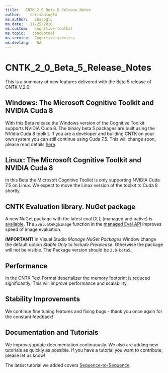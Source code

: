 ```yaml
---
title:   CNTK_2_0_Beta_5_Release_Notes
author:    chrisbasoglu
ms.author:   cbasoglu
ms.date:   11/25/2016
ms.custom:   cognitive-toolkit
ms.topic:   conceptual
ms.service:  Cognitive-services
ms.devlang:   NA
---
```


# CNTK_2_0_Beta_5_Release_Notes

This is a summary of new features delivered with the Beta 5 release of CNTK V.2.0.

## Windows: The Microsoft Cognitive Toolkit and NVIDIA Cuda 8

With this Beta release the Windows version of the Cognitive Toolkit supports NVIDIA Cuda 8. The binary beta 5 packages are built using the NVidia Cuda 8 toolkit. If you are a developer and building CNTK on your own system you can still continue using Cuda 7.5. This will change soon, please read details [here](../CNTK-move-to-Cuda8.md).

## Linux: The Microsoft Cognitive Toolkit and NVIDIA Cuda 8

In this Beta the Microsoft Cognitive Toolkit is only supporting NVIDIA Cuda 7.5 on Linux. We expect to move the Linux version of the toolkit to Cuda 8 shortly.

## CNTK Evaluation library. NuGet package 

A new NuGet package with the latest eval DLL (managed and native) is [available](../NuGet-Package.md). The `EvaluateRgbImage` function in the [managed Eval API](../EvalDll-Managed-API.md) improves speed of image evaluation. 

 **IMPORTANT!** In Visual Studio *Manage NuGet Packages* Window change the default option *Stable Only* to *Include Prerelease*. Otherwise the package will not be visible. The Package version should be ```2.0-beta5```.

## Performance

In the CNTK Text Format deserializer the memory footprint is reduced significantly. This will improve performance and scalability. 

## Stability Improvements

We continue fine tuning features and fixing bugs - thank you once again for the constant feedback!

## Documentation and Tutorials 

We improve/update documentation continuously. We also are adding new tutorials as quickly as possible. If you have a tutorial you want to contribute, please let us know!

The latest tutorial we added covers [Sequence-to-Sequence](https://github.com/Microsoft/CNTK/blob/v2.0.beta5.0/Tutorials/CNTK_204_Sequence_To_Sequence.ipynb).
